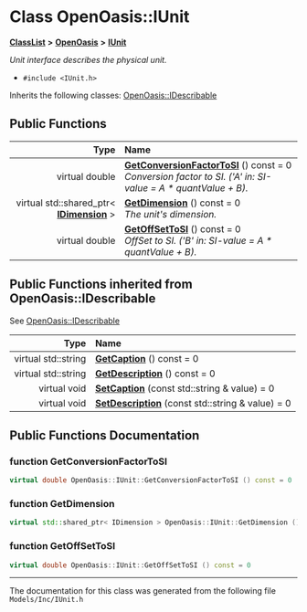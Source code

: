 

# Class OpenOasis::IUnit



[**ClassList**](annotated.md) **>** [**OpenOasis**](namespace_open_oasis.md) **>** [**IUnit**](class_open_oasis_1_1_i_unit.md)



_Unit interface describes the physical unit._ 

* `#include <IUnit.h>`



Inherits the following classes: [OpenOasis::IDescribable](class_open_oasis_1_1_i_describable.md)






















































## Public Functions

| Type | Name |
| ---: | :--- |
| virtual double | [**GetConversionFactorToSI**](#function-getconversionfactortosi) () const = 0<br>_Conversion factor to SI. ('A' in: SI-value = A \* quantValue + B)._  |
| virtual std::shared\_ptr&lt; [**IDimension**](class_open_oasis_1_1_i_dimension.md) &gt; | [**GetDimension**](#function-getdimension) () const = 0<br>_The unit's dimension._  |
| virtual double | [**GetOffSetToSI**](#function-getoffsettosi) () const = 0<br>_OffSet to SI. ('B' in: SI-value = A \* quantValue + B)._  |


## Public Functions inherited from OpenOasis::IDescribable

See [OpenOasis::IDescribable](class_open_oasis_1_1_i_describable.md)

| Type | Name |
| ---: | :--- |
| virtual std::string | [**GetCaption**](#function-getcaption) () const = 0<br> |
| virtual std::string | [**GetDescription**](#function-getdescription) () const = 0<br> |
| virtual void | [**SetCaption**](#function-setcaption) (const std::string & value) = 0<br> |
| virtual void | [**SetDescription**](#function-setdescription) (const std::string & value) = 0<br> |






















































## Public Functions Documentation




### function GetConversionFactorToSI 

```C++
virtual double OpenOasis::IUnit::GetConversionFactorToSI () const = 0
```






### function GetDimension 

```C++
virtual std::shared_ptr< IDimension > OpenOasis::IUnit::GetDimension () const = 0
```






### function GetOffSetToSI 

```C++
virtual double OpenOasis::IUnit::GetOffSetToSI () const = 0
```




------------------------------
The documentation for this class was generated from the following file `Models/Inc/IUnit.h`


